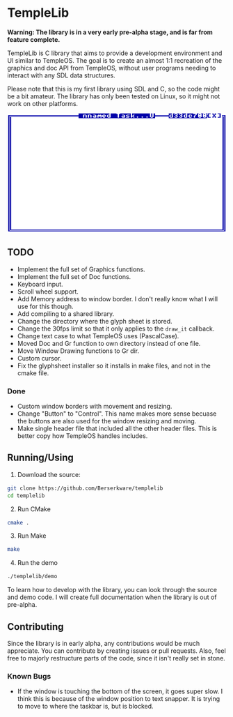 

# TempleLib
**Warning: The library is in a very early pre-alpha stage, and is far from feature complete.**

TempleLib is C library that aims to provide a development environment and UI similar to TempleOS. The goal is to create an almost 1:1 recreation of the graphics and doc API from TempleOS, without user programs needing to interact with any SDL data structures.

Please note that this is my first library using SDL and C, so the code might be a bit amateur. The library has only been tested on Linux, so it might not work on other platforms.

![A window demoing TempleLib](images/window.png "Demo Window")

## TODO
 - Implement the full set of Graphics functions.
 - Implement the full set of Doc functions.
 - Keyboard input.
 - Scroll wheel support.
 - Add Memory address to window border. I don't really know what I will use for this though.
 - Add compiling to a shared library.
 - Change the directory where the glyph sheet is stored.
 - Change the 30fps limit so that it only applies to the `draw_it` callback.
 - Change text case to what TempleOS uses (PascalCase).
 - Moved Doc and Gr function to own directory instead of one file.
 - Move Window Drawing functions to Gr dir.
 - Custom cursor.
 - Fix the glyphsheet installer so it installs in make files, and not in the cmake file.
 
### Done
 - Custom window borders with movement and resizing.
 - Change "Button" to "Control". This name makes more sense becuase the buttons are also used for the window resizing and moving.
 - Make single header file that included all the other header files. This is better copy how TempleOS handles includes.

## Running/Using
1. Download the source:
```sh
git clone https://github.com/Berserkware/templelib
cd templelib
``` 
2. Run CMake
```sh
cmake .
```
3. Run Make
```sh
make
```
4. Run the demo
```sh
./templelib/demo
```
To learn how to develop with the library, you can look through the source and demo code. I will create full
documentation when the library is out of pre-alpha.

## Contributing
Since the library is in early alpha, any contributions would be much appreciate. You can contribute by creating issues or pull requests. Also, feel free to majorly restructure parts of the code, since it isn't really set in stone.

### Known Bugs
 - If the window is touching the bottom of the screen, it goes super slow. I think this is because of the window position to text snapper. It is trying to move to where the taskbar is, but is blocked.

